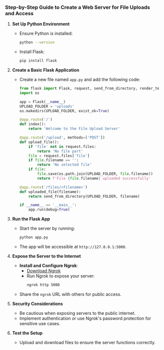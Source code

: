 ### Step-by-Step Guide to Create a Web Server for File Uploads and Access

1. **Set Up Python Environment**
   - Ensure Python is installed:
     ```bash
     python --version
     ```
   - Install Flask:
     ```bash
     pip install flask
     ```

2. **Create a Basic Flask Application**
   - Create a new file named `app.py` and add the following code:
     ```python
     from flask import Flask, request, send_from_directory, render_template
     import os

     app = Flask(__name__)
     UPLOAD_FOLDER = 'uploads'
     os.makedirs(UPLOAD_FOLDER, exist_ok=True)

     @app.route('/')
     def index():
         return 'Welcome to the File Upload Server'

     @app.route('/upload', methods=['POST'])
     def upload_file():
         if 'file' not in request.files:
             return 'No file part'
         file = request.files['file']
         if file.filename == '':
             return 'No selected file'
         if file:
             file.save(os.path.join(UPLOAD_FOLDER, file.filename))
             return f'File {file.filename} uploaded successfully'

     @app.route('/files/<filename>')
     def uploaded_file(filename):
         return send_from_directory(UPLOAD_FOLDER, filename)

     if __name__ == '__main__':
         app.run(debug=True)
     ```

3. **Run the Flask App**
   - Start the server by running:
     ```bash
     python app.py
     ```
   - The app will be accessible at `http://127.0.0.1:5000`.

4. **Expose the Server to the Internet**
   - **Install and Configure Ngrok**:
     - [Download Ngrok](https://ngrok.com/download)
     - Run Ngrok to expose your server:
       ```bash
       ngrok http 5000
       ```
   - Share the `ngrok` URL with others for public access.

5. **Security Considerations**
   - Be cautious when exposing servers to the public internet.
   - Implement authentication or use Ngrok's password protection for sensitive use cases.

6. **Test the Setup**
   - Upload and download files to ensure the server functions correctly.
